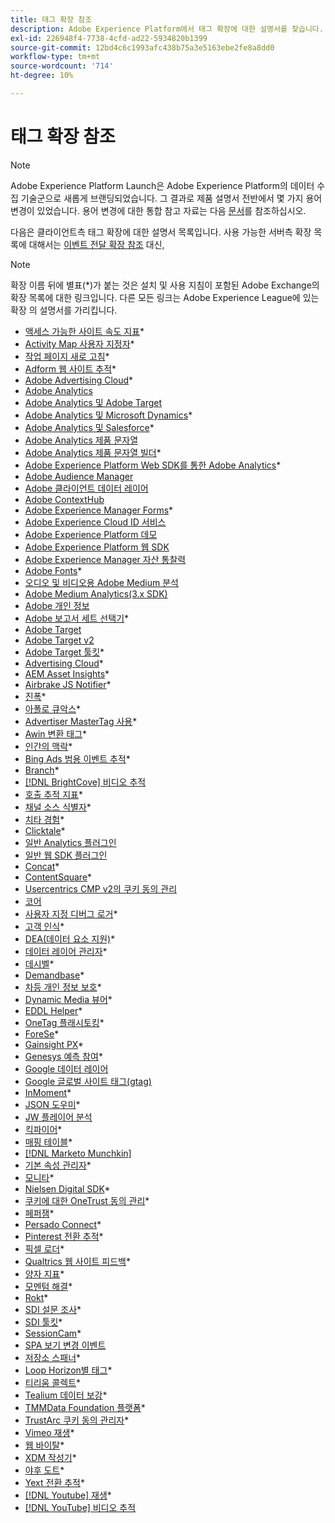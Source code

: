```yaml
---
title: 태그 확장 참조
description: Adobe Experience Platform에서 태그 확장에 대한 설명서를 찾습니다.
exl-id: 226948f4-7738-4cfd-ad22-5934820b1399
source-git-commit: 12bd4c6c1993afc438b75a3e5163ebe2fe8a8dd0
workflow-type: tm+mt
source-wordcount: '714'
ht-degree: 10%

---
```


# 태그 확장 참조

>[!NOTE]
>
>Adobe Experience Platform Launch은 Adobe Experience Platform의 데이터 수집 기술군으로 새롭게 브랜딩되었습니다. 그 결과로 제품 설명서 전반에서 몇 가지 용어 변경이 있었습니다. 용어 변경에 대한 통합 참고 자료는 다음 [문서](../../term-updates.md)를 참조하십시오.

다음은 클라이언트측 태그 확장에 대한 설명서 목록입니다. 사용 가능한 서버측 확장 목록에 대해서는 [이벤트 전달 확장 참조](../server/overview.md) 대신,

>[!NOTE]
>
>확장 이름 뒤에 별표(*)가 붙는 것은 설치 및 사용 지침이 포함된 Adobe Exchange의 확장 목록에 대한 링크입니다. 다른 모든 링크는 Adobe Experience League에 있는 확장 의 설명서를 가리킵니다.

* [액세스 가능한 사이트 속도 지표](https://exchange.adobe.com/apps/ec/103053)*
* [Activity Map 사용자 지정자](https://exchange.adobe.com/apps/ec/101531)*
* [작업 페이지 새로 고침](https://exchange.adobe.com/apps/ec/102848)*
* [Adform 웹 사이트 추적](https://exchange.adobe.com/apps/ec/103195)*
* [Adobe Advertising Cloud](https://exchange.adobe.com/apps/ec/100155)*
* [Adobe Analytics](./analytics/overview.md)
* [Adobe Analytics 및 Adobe Target](https://exchange.adobe.com/apps/ec/105363/*6sense-for-analytics-and-target)
* [Adobe Analytics 및 Microsoft Dynamics](https://exchange.adobe.com/apps/ec/102966)*
* [Adobe Analytics 및 Salesforce](https://exchange.adobe.com/apps/ec/101530)*
* [Adobe Analytics 제품 문자열](./product-string/overview.md)
* [Adobe Analytics 제품 문자열 빌더](https://exchange.adobe.com/apps/ec/101461)*
* [Adobe Experience Platform Web SDK를 통한 Adobe Analytics](https://exchange.adobe.com/apps/ec/108985/search-discovery-for-adobe-analytics-via-aep-web-sdk)*
* [Adobe Audience Manager](./audience-manager/overview.md)
* [Adobe 클라이언트 데이터 레이어](./client-data-layer/overview.md)
* [Adobe ContextHub](./contexthub/overview.md)
* [Adobe Experience Manager Forms](https://exchange.adobe.com/apps/ec/107493)*
* [Adobe Experience Cloud ID 서비스](./id-service/overview.md)
* [Adobe Experience Platform 데모](./platform-demo/overview.md)
* [Adobe Experience Platform 웹 SDK](./web-sdk/overview.md)
* [Adobe Experience Manager 자산 통찰력](./asset-insights/overview.md)
* [Adobe Fonts](https://exchange.adobe.com/apps/ec/101538)*
* [오디오 및 비디오용 Adobe Medium 분석](./media-analytics/overview.md)
* [Adobe Medium Analytics(3.x SDK)](./media-analytics-3x/overview.md)
* [Adobe 개인 정보](./privacy/overview.md)
* [Adobe 보고서 세트 선택기](https://exchange.adobe.com/apps/ec/100640)*
* [Adobe Target](./target/overview.md)
* [Adobe Target v2](./target-v2/overview.md)
* [Adobe Target 툴킷](https://exchange.adobe.com/apps/ec/100640)*
* [Advertising Cloud](https://exchange.adobe.com/apps/ec/100640)*
* [AEM Asset Insights](https://exchange.adobe.com/apps/ec/103406)*
* [Airbrake JS Notifier](https://exchange.adobe.com/apps/ec/103342)*
* [진폭](https://exchange.adobe.com/apps/ec/108010)*
* [아폴로 큐악스](https://exchange.adobe.com/apps/ec/105068)*
* [Advertiser MasterTag 사용](https://exchange.adobe.com/apps/ec/103176)*
* [Awin 변환 태그](https://exchange.adobe.com/apps/ec/103240)*
* [인간의 맥락](https://exchange.adobe.com/apps/ec/101063)*
* [Bing Ads 범용 이벤트 추적](https://exchange.adobe.com/apps/ec/100154)*
* [Branch](https://exchange.adobe.com/apps/ec/101382)*
* [[!DNL BrightCove] 비디오 추적](./brightcove/overview.md)
* [호출 추적 지표](https://exchange.adobe.com/apps/ec/107695)*
* [채널 소스 식별자](https://exchange.adobe.com/apps/ec/101412)*
* [치타 경험](https://exchange.adobe.com/apps/ec/102759)*
* [Clicktale](https://exchange.adobe.com/apps/ec/100082)*
* [일반 Analytics 플러그인](./plugins/overview.md)
* [일반 웹 SDK 플러그인](./web-sdk/web-sdk-plugins.md)
* [Concat](https://exchange.adobe.com/apps/ec/104690)*
* [ContentSquare](https://exchange.adobe.com/apps/ec/100364)*
* [Usercentrics CMP v2의 쿠키 동의 관리](https://exchange.adobe.com/apps/ec/*107037)
* [코어](./core/overview.md)
* [사용자 지정 디버그 로거](https://exchange.adobe.com/apps/ec/104698)*
* [고객 인식](https://exchange.adobe.com/apps/ec/100688)*
* [DEA(데이터 요소 지원)](https://exchange.adobe.com/apps/ec/101413)*
* [데이터 레이어 관리자](https://exchange.adobe.com/apps/ec/101462)*
* [데시벨](https://exchange.adobe.com/apps/ec/100913)*
* [Demandbase](https://exchange.adobe.com/apps/ec/101605)*
* [차등 개인 정보 보호](https://exchange.adobe.com/apps/ec/104535)*
* [Dynamic Media 뷰어](https://exchange.adobe.com/apps/ec/103048)*
* [EDDL Helper](https://exchange.adobe.com/apps/ec/107691)*
* [OneTag 플래시토킹](https://exchange.adobe.com/apps/ec/101392)*
* [ForeSe](https://exchange.adobe.com/apps/ec/100164)*
* [Gainsight PX](https://exchange.adobe.com/apps/ec/103343)*
* [Genesys 예측 참여](https://exchange.adobe.com/apps/ec/106148)*
* [Google 데이터 레이어](./google-data-layer/overview.md)
* [Google 글로벌 사이트 태그(gtag)](https://exchange.adobe.com/apps/ec/101437/*google-global-site-tag-gtag)
* [InMoment](https://exchange.adobe.com/apps/ec/100847)*
* [JSON 도우미](https://exchange.adobe.com/apps/ec/106449)*
* [JW 플레이어 분석](https://exchange.a[](https://exchange.adobe.com/apps/ec/101460/*sdi-toolkit)dobe.com/apps/ec/101523)
* [킥파이어](https://exchange.adobe.com/apps/ec/101621)*
* [매핑 테이블](https://exchange.adobe.com/apps/ec/103136)*
* [[!DNL Marketo Munchkin]](./marketo/overview.md)
* [기본 속성 관리자](https://exchange.adobe.com/apps/ec/102992)*
* [모니타](https://exchange.adobe.com/apps/ec/106544)*
* [Nielsen Digital SDK](https://exchange.adobe.com/apps/ec/101361)*
* [쿠키에 대한 OneTrust 동의 관리](https://exchange.adobe.com/apps/ec/100340)*
* [페퍼잼](https://exchange.adobe.com/apps/ec/103587)*
* [Persado Connect](https://exchange.adobe.com/apps/ec/103745)*
* [Pinterest 전환 추적](https://exchange.adobe.com/apps/ec/100523)*
* [픽셀 로더](https://exchange.adobe.com/apps/ec/100152)*
* [Qualtrics 웹 사이트 피드백](https://exchange.adobe.com/apps/ec/101569)*
* [양자 지표](https://exchange.adobe.com/apps/ec/101535)*
* [모멘텀 해결](https://exchange.adobe.com/apps/ec/108352)*
* [Rokt](https://exchange.adobe.com/apps/ec/107591)*
* [SDI 설문 조사](https://exchange.adobe.com/apps/ec/102991)*
* [SDI 툴킷](https://exchange.adobe.com/apps/ec/101460)*
* [SessionCam](https://exchange.adobe.com/apps/ec/100517)*
* [SPA 보기 변경 이벤트](https://partners.adobe.com/exchangeprogram/experiencecloud/exchange.details.105867.html)
* [저장소 스패너](https://exchange.adobe.com/apps/ec/102990)*
* [Loop Horizon별 태그](https://exchange.adobe.com/apps/ec/106092)*
* [티리움 콜렉트](https://exchange.adobe.com/apps/ec/104217)*
* [Tealium 데이터 보강](https://exchange.adobe.com/apps/ec/104217)*
* [TMMData Foundation 플랫폼](https://exchange.adobe.com/apps/ec/100148)*
* [TrustArc 쿠키 동의 관리자](https://exchange.adobe.com/apps/ec/107037)*
* [Vimeo 재생](https://exchange.adobe.com/apps/ec/108937)*
* [웹 바이탈](https://exchange.adobe.com/apps/ec/106769)*
* [XDM 작성기](https://exchange.adobe.com/apps/ec/106062)*
* [야후 도트](https://exchange.adobe.com/apps/ec/106062)*
* [Yext 전환 추적](https://exchange.adobe.com/apps/ec/103174)*
* [[!DNL Youtube] 재생](https://exchange.adobe.com/apps/ec/103174)*
* [[!DNL YouTube] 비디오 추적](./youtube/overview.md)
